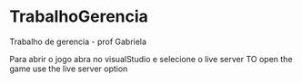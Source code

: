 # TrabalhoGerencia
Trabalho de gerencia - prof Gabriela

Para abrir o jogo abra no visualStudio e selecione o live server
TO open the game use the live server option
